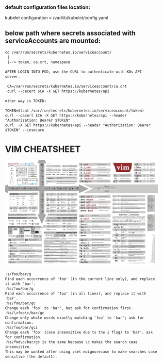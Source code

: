### default configuration files location:

kubelet configuration = /var/lib/kubelet/config.yaml

## below path where secrets associated with serviceAccounts are mounted:
```
cd /var/run/secrets/kubernetes.io/serviceaccount/
 |
 |--> token, ca.crt, namespace  
 
AFTER LOGIN INTO POD, use the CURL to authenticate with K8s API server.
 
 CA=/var/run/secrets/kubernetes.io/serviceaccount/ca.crt
 curl --cacert $CA -X GET https://kubernetes/api

other way is TOKEN:

TOKEN=$(cat /var/run/secrets/kubernetes.io/serviceaccount/token)
curl --cacert $CA -X GET https://kubernetes/api --header "Authorization: Bearer $TOKEN"
curl  -X GET https://kubernetes/api --header "Authorization: Bearer $TOKEN" --insecure

```


# VIM CHEATSHEET

![](images/vim.png)

```
:s/foo/bar/g
Find each occurrence of 'foo' (in the current line only), and replace it with 'bar'.
:%s/foo/bar/g
Find each occurrence of 'foo' (in all lines), and replace it with 'bar'.
:%s/foo/bar/gc
Change each 'foo' to 'bar', but ask for confirmation first.
:%s/\<foo\>/bar/gc
Change only whole words exactly matching 'foo' to 'bar'; ask for confirmation.
:%s/foo/bar/gci
Change each 'foo' (case insensitive due to the i flag) to 'bar'; ask for confirmation.
:%s/foo\c/bar/gc is the same because \c makes the search case insensitive.
This may be wanted after using :set noignorecase to make searches case sensitive (the default).

```


